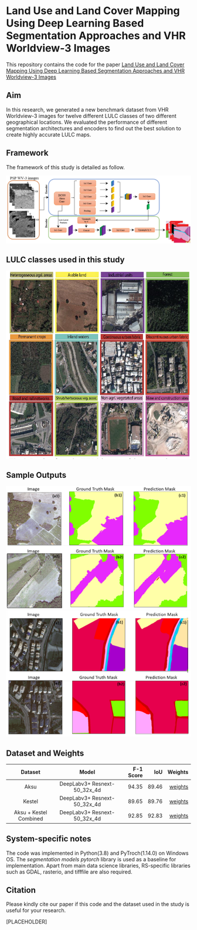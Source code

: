 # Land Use and Land Cover Mapping Using Deep Learning Based Segmentation Approaches and VHR Worldview-3 Images
This repository contains the code for the paper [Land Use and Land Cover Mapping Using Deep Learning Based Segmentation Approaches and VHR Worldview-3 Images]([PLACEHOLDER])

Aim
---------------------

In this research, we generated a new benchmark dataset from VHR Worldview-3 images for twelve different LULC classes of two different geographical locations. We evaluated the performance of different segmentation architectures and encoders to find out the best solution to create highly accurate LULC maps. 

Framework
---------------------
The framework of this study is detailed as follow. 

![alt text](flowchart_lulc.png)

LULC classes used in this study
----------------------
![alt text](LULCclasses.jpg)

Sample Outputs
---------------------
![alt text](outputs_0.png)
![alt text](outputs_1.png)

Dataset and Weights
---------------------
| Dataset            | Model | F-1 Score | IoU | Weights |
|:--------------------------:|:------------------:|-------------------------:|-------------------------:| -------------------------:|
|Aksu                       | DeepLabv3+ Resnext-50_32x_4d             | 94.35  | 89.46 |[weights](https://drive.google.com/drive/folders/146HRDz-075PTf-pyUQO-1ZrU4X1UQ5L2)                   |
|Kestel                         | DeepLabv3+ Resnext-50_32x_4d                | 89.65  | 89.76 |[weights](https://drive.google.com/drive/folders/146HRDz-075PTf-pyUQO-1ZrU4X1UQ5L2)                 |
|Aksu + Kestel Combined                       | DeepLabv3+ Resnext-50_32x_4d                 | 92.85  | 92.83 |[weights](https://drive.google.com/drive/folders/146HRDz-075PTf-pyUQO-1ZrU4X1UQ5L2)   


System-specific notes
---------------------
The code was implemented in Python(3.8) and PyTroch(1.14.0) on Windows OS. The *segmentation models pytorch* library is used as a baseline for implementation. Apart from main data science libraries, RS-specific libraries such as GDAL, rasterio, and tifffile are also required.


Citation
---------------------
Please kindly cite our paper if this code and the dataset used in the study is useful for your research.

[PLACEHOLDER]
